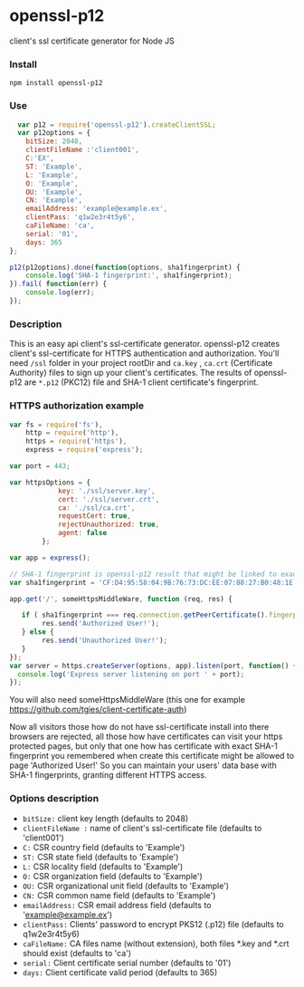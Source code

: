 openssl-p12
=

client's ssl certificate generator for Node JS


### Install

  ```
  npm install openssl-p12
  ```
### Use

```js
  var p12 = require('openssl-p12').createClientSSL;
  var p12options = {
    bitSize: 2048,
    clientFileName :'client001',
    C:'EX',
    ST: 'Example',
    L: 'Example',
    O: 'Example',
    OU: 'Example',
    CN: 'Example',
    emailAddress: 'example@example.ex',
    clientPass: 'q1w2e3r4t5y6',
    caFileName: 'ca',
    serial: '01',
    days: 365
};

p12(p12options).done(function(options, sha1fingerprint) {
    console.log('SHA-1 fingerprint:', sha1fingerprint);
}).fail( function(err) {
    console.log(err);
});
```

### Description
This is an easy api client's ssl-certificate generator. openssl-p12 creates
client's ssl-certificate for HTTPS authentication and authorization. You'll need `/ssl` folder
in your project rootDir and `ca.key` , `ca.crt` (Certificate Authority) files to
sign up your client's certificates. The results of openssl-p12 are `*.p12` (PKC12) file and SHA-1
client certificate's fingerprint.


### HTTPS authorization example

```js
var fs = require('fs'),
    http = require('http'),
    https = require('https'),
    express = require('express');

var port = 443;

var httpsOptions = {
            key: './ssl/server.key',
            cert: './ssl/server.crt',
            ca: './ssl/ca.crt',
            requestCert: true,
            rejectUnauthorized: true,
            agent: false
        };

var app = express();

// SHA-1 fingerprint is openssl-p12 result that might be linked to exact user
var sha1fingerprint = 'CF:D4:95:58:04:9B:76:73:DC:EE:07:88:27:B0:48:1E:16:9D:F1:F9';

app.get('/', someHttpsMiddleWare, function (req, res) {

   if ( sha1fingerprint === req.connection.getPeerCertificate().fingerprint ) {
        res.send('Authorized User!');
   } else {
        res.send('Unauthorized User!');
   }
});
var server = https.createServer(options, app).listen(port, function() {
  console.log('Express server listening on port ' + port);
});
```
You will also need someHttpsMiddleWare (this one for example https://github.com/tgies/client-certificate-auth)

Now all visitors those how do not have ssl-certificate install into there browsers are rejected, all those how have certificates can visit your https
protected pages, but only that one how has certificate with exact SHA-1 fingerprint you remembered when create this
certificate might be allowed to page 'Authorized User!' So you can maintain your users' data base with SHA-1 fingerprints,
granting different HTTPS access.

### Options description

* `bitSize:` client key length (defaults to 2048)
* `clientFileName :` name of client's ssl-certificate file (defaults to 'client001')
* `C:` CSR country field (defaults to 'Example')
* `ST:` CSR state field (defaults to 'Example')
* `L:` CSR locality field (defaults to 'Example')
* `O:` CSR organization field (defaults to 'Example')
* `OU:` CSR organizational unit field (defaults to 'Example')
* `CN:` CSR common name field (defaults to 'Example')
* `emailAddress:` CSR email address field (defaults to 'example@example.ex')
* `clientPass:` Clients' password to encrypt PKS12 (.p12) file (defaults to q1w2e3r4t5y6)
* `caFileName:` CA files name (without extension), both files *.key and *.crt should exist (defaults to 'ca')
* `serial:` Client certificate serial number (defaults to '01')
* `days:` Client certificate valid period (defaults to 365)
